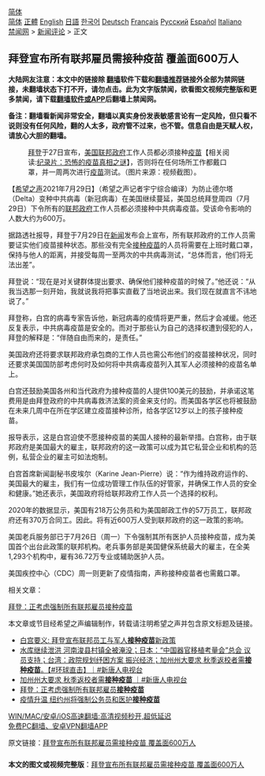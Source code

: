  <!-- 面包屑导航 --> <div class="breadcrumb"><!-- GTranslate: https://gtranslate.io/ -->  <div class="switcher notranslate">  <div class="selected">  <a href="#" onclick="return false;"> 简体</a>  </div>  <div class="option">  <a href="https://www.bannedbook.org" onclick="doGTranslate('zh-CN|zh-CN');jQuery('div.switcher div.selected a').html(jQuery(this).html());return false;" title="简体中文" class="nturl selected"> 简体</a>  <a href="https://www.bannedbook.org/zh-tw/" onclick="doGTranslate('zh-CN|zh-TW');jQuery('div.switcher div.selected a').html(jQuery(this).html());return false;" title="繁體中文" class="nturl"> 正體</a>  <a href="https://www.bannedbook.org/en/" onclick="doGTranslate('zh-CN|en');jQuery('div.switcher div.selected a').html(jQuery(this).html());return false;" title="English" class="nturl"> English</a>  <a href="https://www.bannedbook.org/ja/" onclick="doGTranslate('zh-CN|ja');jQuery('div.switcher div.selected a').html(jQuery(this).html());return false;" title="日本語" class="nturl"> 日語</a>  <a href="https://www.bannedbook.org/ko/" onclick="doGTranslate('zh-CN|ko');jQuery('div.switcher div.selected a').html(jQuery(this).html());return false;" title="한국어" class="nturl"> 한국어</a>  <a href="https://www.bannedbook.org/de/" onclick="doGTranslate('zh-CN|de');jQuery('div.switcher div.selected a').html(jQuery(this).html());return false;" title="Deutsch" class="nturl"> Deutsch</a>  <a href="https://www.bannedbook.org/fr/" onclick="doGTranslate('zh-CN|fr');jQuery('div.switcher div.selected a').html(jQuery(this).html());return false;" title="Français" class="nturl"> Français</a>  <a href="https://www.bannedbook.org/ru/" onclick="doGTranslate('zh-CN|ru');jQuery('div.switcher div.selected a').html(jQuery(this).html());return false;" title="Русский" class="nturl"> Русский</a>  <a href="https://www.bannedbook.org/es/" onclick="doGTranslate('zh-CN|es');jQuery('div.switcher div.selected a').html(jQuery(this).html());return false;" title="Español" class="nturl"> Español</a>  <a href="https://www.bannedbook.org/it/" onclick="doGTranslate('zh-CN|it');jQuery('div.switcher div.selected a').html(jQuery(this).html());return false;" title="Italiano" class="nturl"> Italiano</a>  </div>  </div>      <div class='breadcrumb-sub'><!-- Breadcrumb NavXT 6.3.0 --> <a href="https://www.bannedbook.org/" class="home">禁闻网</a> &gt; <a href="https://www.bannedbook.org/bnews/comments/" class="category">新闻评论</a> &gt; 正文</div></div><h2>拜登宣布所有联邦雇员需接种疫苗 覆盖面600万人</h2> <p class="notice"><b>大陆网友注意：本文中的链接除 <a href="https://github.com/bannedbook/fanqiang" >翻墙</a>软件下载和<a href="https://github.com/killgcd/justmysocks/blob/master/README.md">翻墙推荐</a>链接外全部为禁网链接，未翻墙状态下打不开，请勿点击。此为文字版禁闻，欲看图文视频完整版和更多禁闻，请下载<a href="https://github.com/bannedbook/fanqiang">翻墙软件或APP</a>后翻墙上禁闻网。</p><p>备注：翻墙看新闻非常安全，翻墙以真实身份发表敏感言论有一定风险，但只看不说则没有任何风险，翻的人太多，政府管不过来，也不管。信息自由是天赋人权，请放心大胆的翻墙。</b></p>  <div class="entry"> <figure><figcaption><a href="https://www.bannedbook.org/bnews/tag/%e6%8b%9c%e7%99%bb/" class="st_tag internal_tag" rel="tag" title="标签 拜登 下的日志">拜登</a>于27日宣布，<a href="https://www.bannedbook.org/bnews/tag/%e7%be%8e%e5%9b%bd/" class="st_tag internal_tag" rel="tag" title="标签 美国 下的日志">美国</a><a href="https://www.bannedbook.org/bnews/tag/%E8%81%94%E9%82%A6/" class="st_tag internal_tag" rel="tag" title="标签 联邦 下的日志">联邦</a><a href="https://www.bannedbook.org/bnews/tag/%e6%94%bf%e5%ba%9c/" class="st_tag internal_tag" rel="tag" title="标签 政府 下的日志">政府</a>工作人员都必须接种<span class='wp_keywordlink'><a href="https://www.bannedbook.org/bnews/tculture/20160630/551027.html" title="疫苗" target="_blank">疫苗</a></span>【相关阅读:<a href='https://www.bannedbook.org/bnews/topimagenews/20180408/925060.html' target='_blank'>纪录片：恐怖的疫苗真相之谜</a>】，否则将在任何场所工作都戴口罩，并一周两次进行<a href="https://www.bannedbook.org/bnews/tag/%e7%96%ab%e8%8b%97/" class="st_tag internal_tag" rel="tag" title="标签 疫苗 下的日志">疫苗</a>测试。（图片来源：视频截图）。</figcaption></figure> <p>【<span class='wp_keywordlink_affiliate'><a href="https://www.soundofhope.org" title="希望之声" target="_blank">希望之声</a></span>2021年7月29日】（希望之声记者宇宁综合编译）为防止德尔塔（Delta）变种中共病毒（新冠病毒）在美国继续蔓延，美国总统拜登周四（7月29日）下令所有的<a href="https://www.bannedbook.org/bnews/tag/%e8%81%94%e9%82%a6%e6%94%bf%e5%ba%9c/" class="st_tag internal_tag" rel="tag" title="标签 联邦政府 下的日志">联邦政府</a>工作人员都必须接种中共病毒疫苗。受该命令影响的人数大约为600万。</p> <p>据路透社报导，拜登于7月29日在<span class='wp_keywordlink_affiliate'><a href="https://www.bannedbook.org/" title="新闻">新闻</a></span>发布会上宣布，所有联邦政府的工作人员需要证实他们疫苗接种状态。那些没有完全<a href="https://www.bannedbook.org/bnews/tag/%E6%8E%A5%E7%A7%8D%E7%96%AB%E8%8B%97/" class="st_tag internal_tag" rel="tag" title="标签 接种疫苗 下的日志">接种疫苗</a>的人员将需要在上班时戴口罩，保持与他人的距离，并接受每周一至两次的中共病毒测试，“总体而言，他们将无法出差”。</p> <p>拜登说：“现在是对关键群体提出要求、确保他们接种疫苗的时候了。”他还说：“从我当选那一刻开始，我就说我将把事实直截了当地说出来。我们现在就直言不讳地说了。”</p> <p>拜登称，白宫的病毒专家告诉他，新冠病毒的疫情将更严重，然后才会减缓。他还反复表示，中共病毒疫苗是安全的。而对于那些认为自己的选择权遭到侵犯的人，拜登的解释是：“伴随自由而来的，是责任。”</p>  <p>美国政府还将要求联邦政府承包商的工作人员也需公布他们的疫苗接种状况，同时还要求美国国防部考虑何时及如何将中共病毒疫苗列入其军人必须接种的疫苗名单上。 </p> <p>白宫还鼓励美国各州和当代政府为接种疫苗的人提供100美元的鼓励，并承诺这笔费用是由拜登政府的中共病毒救济法案的资金来支付的。而美国各学区也将被鼓励在未来几周中在所在学区建立疫苗接种诊所，给各学区12岁以上的孩子接种疫苗。</p> <p>报导表示，这是白宫迫使不愿接种疫苗的美国人接种的最新举措。白宫称，由于联邦政府是美国最大的雇主，联邦政府的这一政策可以成为其它私营企业和机构的范例，私营企业的雇主可如法炮制。</p> <p>白宫首席新闻副秘书皮埃尔（Karine Jean-Pierre）说：“作为维持政府运作的、美国最大的雇主，我们有一位成功管理工作队伍的好管家，并确保工作人员的安全和健康。”她还表示，美国政府将给联邦政府工作人员一个选择的权利。</p>  <p>2020年的数据显示，美国有218万公务员和为美国邮政工作的57万员工，联邦政府还有370万合同工。因此。将有近600万人受到联邦政府的这一政策的影响。</p> <p>美国老兵服务部已于7月26日（周一）下令强制其所有医护人员接种疫苗，成为美国首个出台此政策的联邦机构。老兵事务部是美国健保系统最大的雇主，在全美1,293个机构中，雇有36.72万专业或辅助医护人员。</p> <p>美国疾控中心（CDC）周一则更新了疫情指南，声称接种疫苗者也需戴口罩。</p> <p>相关文章：</p>  <p><a data-ved="2ahUKEwjX0Za-sonyAhUKzDgGHe0-C9gQFnoECAMQAw" href="https://www.soundofhope.org/post/530156?lang=b5" ping="/url?sa=t&amp;source=web&amp;rct=j&amp;url=https://www.soundofhope.org/post/530156%3Flang%3Db5&amp;ved=2ahUKEwjX0Za-sonyAhUKzDgGHe0-C9gQFnoECAMQAw">拜登：正考虑强制所有联邦雇员接种疫苗</a></p> <p>本文章或节目经希望之声编辑制作，转载请注明希望之声并包含原文标题及链接。 </p> <ul class='op-related-articles' title='相关阅读'> <li><a href='https://www.bannedbook.org/bnews/worldnews/usa/20210730/1596779.html' target='_blank'>白宫要义: 拜登宣布联邦员工与军人<b>接种疫苗</b>新政策</a></li> <li><a href='https://www.bannedbook.org/bnews/bannedvideo/20210729/1596567.html' target='_blank'>水库继续泄洪 河南浚县村镇全被淹没；日本：“中国器官移植考量会”总会 议员支持；台湾：政院规划纾困方案 振兴经济；加州州大要求 秋季返校者需<b>接种疫苗</b>。【#环球直击】｜#新唐人电视台</a></li> <li><a href='https://www.bannedbook.org/bnews/bannedvideo/20210729/1596518.html' target='_blank'>加州州大要求 秋季返校者需<b>接种疫苗</b> ｜#新唐人电视台</a></li> <li><a href='https://www.bannedbook.org/bnews/comments/20210729/1596278.html' target='_blank'>拜登：正考虑强制所有联邦雇员<b>接种疫苗</b></a></li> <li><a href='https://www.bannedbook.org/bnews/bannedvideo/20210729/1596196.html' target='_blank'>疫情升温 纽约州将强制公务员和医护<b>接种疫苗</b></a></li> </ul> <p class="texttj"> <a href="https://github.com/bannedbook/fanqiang/wiki/V2ray%E6%9C%BA%E5%9C%BA" target="_blank">WIN/MAC/安卓/iOS高速翻墙:高清视频秒开,超低延迟</a><br/> <a href="https://github.com/bannedbook/fanqiang/wiki/%E7%A6%81%E9%97%BB%E7%BD%91%E5%AE%89%E5%8D%93%E7%BF%BB%E5%A2%99%E6%96%B0%E9%97%BBAPP" target="_blank">免费PC翻墙、安卓VPN翻墙APP</a></p><p>原文链接：<a class="src_link"  href="https://www.soundofhope.org/post/530525" target="_blank">拜登宣布所有联邦雇员需接种疫苗 覆盖面600万人</a></p> <a name='sharetosocial'></a>  <div style="margin-bottom:5px;padding-bottom:5px;clear:both"> <div id="archive-pix-1" class="banner-ads"> <!-- AuctionX Display platform tag START --> <div id="26318x728x90x621x_ADSLOT2" clicktrack="%%CLICK_URL_ESC%%"></div> <!-- AuctionX Display platform tag END --> </div> <div id="archive-pix-2" class="banner-ads"> <!-- AuctionX Display platform tag START --> <div id="26315x300x250x621x_ADSLOT2" clicktrack="%%CLICK_URL_ESC%%"></div> <!-- AuctionX Display platform tag END --> </div> </div>  <div id="archive-pix-1" class="banner-ads"> <!-- AuctionX Display platform tag START --> <div id="26318x728x90x621x_ADSLOT3" clicktrack="%%CLICK_URL_ESC%%"></div> <!-- AuctionX Display platform tag END --> </div> <div><b>本文的图文或视频完整版</b>：<a href='https://www.bannedbook.org/bnews/comments/20210730/1596823.html'>拜登宣布所有联邦雇员需接种疫苗 覆盖面600万人</a></div>  </div><!--END ENTRY--> 